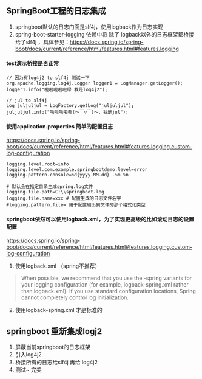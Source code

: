 ## SpringBoot工程的日志集成
1. springboot默认的日志门面是slf4j，使用logback作为日志实现
2. spring-boot-starter-logging 依赖中将 除了 logback以外的日志框架都桥接给了slf4j ，具体参见：https://docs.spring.io/spring-boot/docs/current/reference/html/features.html#features.logging
#### test演示桥接是否正常
```
// 因为有log4j2 to slf4j 测试一下
org.apache.logging.log4j.Logger logger1 = LogManager.getLogger();
logger1.info("啦啦啦啦啦绿 我是log4j2");

// jul to slf4j
Log juljuljul = LogFactory.getLog("juljuljul");
juljuljul.info("噜啦噜啦嘞(～￣▽￣)～，我是jul");

```

#### 使用application.properties 简单的配置日志
https://docs.spring.io/spring-boot/docs/current/reference/html/features.html#features.logging.custom-log-configuration
```
logging.level.root=info
logging.level.com.example.springbootdemo.level=error
logging.pattern.console=%d{yyyy-MM-dd} -%m %n

# 默认会在指定目录生成spring.log文件
logging.file.path=C:\\springboot-log
logging.file.name=xxx # 配置生成的日志文件名字
#logging.pattern.file= 用于配置输出到文件的那个格式化类型
```

#### springboot依然可以使用logback.xml，为了实现更高级的比如滚动日志的设置配置
https://docs.spring.io/spring-boot/docs/current/reference/html/features.html#features.logging.custom-log-configuration
1. 使用logback.xml （spring不推荐）
> When possible, we recommend that you use the -spring variants for your logging configuration (for example, logback-spring.xml rather than logback.xml). If you use standard configuration locations, Spring cannot completely control log initialization.

2. 使用logback-spring.xml 才是标准的

## springboot 重新集成logj2
1. 屏蔽当前springboot的日志框架
2. 引入log4j2
3. 桥接所有的日志给slf4j 再给 log4j2
4. 测试~ 完美
